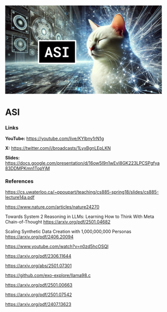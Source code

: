 ![thumbnail](thumbnail.png)

# ASI

### Links

**YouTube:** https://youtube.com/live/KYlbny1rN1g

**X:** https://twitter.com/i/broadcasts/1LyxBgnLEpLKN

**Slides:** https://docs.google.com/presentation/d/16ow5I9n1wEvI8GK223LPCSPgfya83DDMPKmn1TopYjM

### References

https://cs.uwaterloo.ca/~ppoupart/teaching/cs885-spring18/slides/cs885-lecture14a.pdf

https://www.nature.com/articles/nature24270

Towards System 2 Reasoning in LLMs: Learning How to Think With Meta Chain-of-Thought
https://arxiv.org/pdf/2501.04682

Scaling Synthetic Data Creation with 1,000,000,000 Personas
https://arxiv.org/pdf/2406.20094

https://www.youtube.com/watch?v=n0zd5hcOSQI

https://arxiv.org/pdf/2306.11644

https://arxiv.org/abs/2501.07301

https://github.com/exo-explore/llama98.c

https://arxiv.org/pdf/2501.00663

https://arxiv.org/pdf/2501.07542

https://arxiv.org/pdf/2407.13623